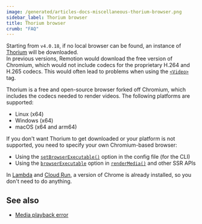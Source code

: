 ```yaml
---
image: /generated/articles-docs-miscellaneous-thorium-browser.png
sidebar_label: Thorium browser
title: Thorium browser
crumb: "FAQ"
---
```


Starting from `v4.0.18`, if no local browser can be found, an instance of [Thorium](https://thorium.rocks/) will be downloaded.  
In previous versions, Remotion would download the free version of Chromium, which would not include codecs for the proprietary H.264 and H.265 codecs.
This would often lead to problems when using the [`<Video>`](/docs/video) tag.

Thorium is a free and open-source browser forked off Chromium, which includes the codecs needed to render videos.
The following platforms are supported:

- Linux (x64)
- Windows (x64)
- macOS (x64 and arm64)

If you don't want Thorium to get downloaded or your platform is not supported, you need to specify your own Chromium-based browser:

- Using the [`setBrowserExecutable()`](/docs/config#setbrowserexecutable) option in the config file (for the CLI)
- Using the [`browserExecutable`](/docs/renderer/render-media) option in [`renderMedia()`](/docs/renderer/render-media) and other SSR APIs

In [Lambda](/docs/lambda) and [Cloud Run](/docs/cloudrun), a version of Chrome is already installed, so you don't need to do anything.

## See also

- [Media playback error](/docs/media-playback-error)
